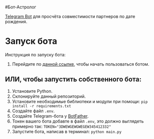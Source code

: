 #Бот-Астролог

[Telegram Bot](https://t.me/Astrologerrrrr_bot) для просчёта совместимости партнеров по дате рождения.

# Запуск бота
Инструкция по запуску бота:
  1. Перейдите по [данной ссылке](https://t.me/Astrologerrrrr_bot), чтобы начать пользоваться ботом.
  
  ## ИЛИ, чтобы запустить собственного бота:
   1. Установите Python.
   2. Склонируйте данный репозиторий.
   3. Установите необходимые библиотеки и модули при помощи: ```pip install -r requirements.txt```
   4. Создайте файл ```.env```.
   5. Создайте Telegram-бота у [BotFather](https://t.me/botfather).
   6. Токен вашего бота добавте в файл ```.env```, это должно выглядеть примерно так: ```TOKEN="3DWEWGEWGWEGEW345412332"```
   7. Запустите бота, написав в терминал: ```python main.py```
